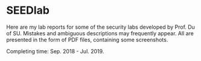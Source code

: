 # SEEDlab
Here are my lab reports for some of the security labs developed by Prof. Du of SU.
Mistakes and ambiguous descriptions may frequently appear.
All are presented in the form of PDF files, containing some screenshots.

Completing time: Sep. 2018 - Jul. 2019.
